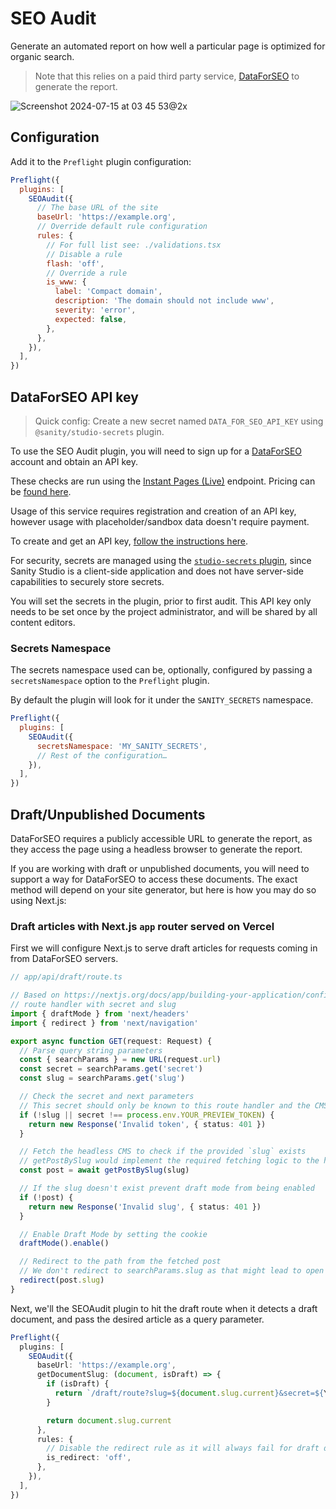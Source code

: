 # SEO Audit

Generate an automated report on how well a particular page is optimized for organic search.

> Note that this relies on a paid third party service, [DataForSEO](http://dataforseo.com) to generate the report.

![Screenshot 2024-07-15 at 03 45 53@2x](https://github.com/user-attachments/assets/185f5b19-a943-4618-bc8e-4d198ee2f583)

## Configuration

Add it to the `Preflight` plugin configuration:

```js
Preflight({
  plugins: [
    SEOAudit({
      // The base URL of the site
      baseUrl: 'https://example.org',
      // Override default rule configuration
      rules: {
        // For full list see: ./validations.tsx
        // Disable a rule
        flash: 'off',
        // Override a rule
        is_www: {
          label: 'Compact domain',
          description: 'The domain should not include www',
          severity: 'error',
          expected: false,
        },
      },
    }),
  ],
})
```

## DataForSEO API key

> Quick config: Create a new secret named `DATA_FOR_SEO_API_KEY` using `@sanity/studio-secrets` plugin.

To use the SEO Audit plugin, you will need to sign up for a [DataForSEO](http://dataforseo.com) account and obtain an API key.

These checks are run using the [Instant Pages (Live)](https://docs.dataforseo.com/v3/on_page/instant_pages) endpoint. Pricing can be [found here](https://dataforseo.com/help-center/cost-of-onpage-api-parameters).

Usage of this service requires registration and creation of an API key, however usage with placeholder/sandbox data doesn't require payment.

To create and get an API key, [follow the instructions here](https://docs.dataforseo.com/v3/auth/).

For security, secrets are managed using the [`studio-secrets` plugin](https://github.com/sanity-io/sanity-studio-secrets), since Sanity Studio is a client-side application  and does not have server-side capabilities to securely store secrets.

You will set the secrets in the plugin, prior to first audit. This API key only needs to be set once by the project administrator, and will be shared by all content editors.

### Secrets Namespace

The secrets namespace used can be, optionally, configured by passing a `secretsNamespace` option to the `Preflight` plugin.

By default the plugin will look for it under the `SANITY_SECRETS` namespace.

```js
Preflight({
  plugins: [
    SEOAudit({
      secretsNamespace: 'MY_SANITY_SECRETS',
      // Rest of the configuration…
    }),
  ],
})
```

## Draft/Unpublished Documents

DataForSEO requires a publicly accessible URL to generate the report, as they
access the page using a headless browser to generate the report.

If you are working with draft or unpublished documents, you will need to support
a way for DataForSEO to access these documents.
The exact method will depend on your site generator, but here is how you may do so using Next.js:

### Draft articles with Next.js `app` router served on Vercel

First we will configure Next.js to serve draft articles for requests coming in from DataForSEO servers.

```ts
// app/api/draft/route.ts

// Based on https://nextjs.org/docs/app/building-your-application/configuring/draft-mode#securely-accessing-it-from-your-headless-cms
// route handler with secret and slug
import { draftMode } from 'next/headers'
import { redirect } from 'next/navigation'

export async function GET(request: Request) {
  // Parse query string parameters
  const { searchParams } = new URL(request.url)
  const secret = searchParams.get('secret')
  const slug = searchParams.get('slug')

  // Check the secret and next parameters
  // This secret should only be known to this route handler and the CMS
  if (!slug || secret !== process.env.YOUR_PREVIEW_TOKEN) {
    return new Response('Invalid token', { status: 401 })
  }

  // Fetch the headless CMS to check if the provided `slug` exists
  // getPostBySlug would implement the required fetching logic to the headless CMS
  const post = await getPostBySlug(slug)

  // If the slug doesn't exist prevent draft mode from being enabled
  if (!post) {
    return new Response('Invalid slug', { status: 401 })
  }

  // Enable Draft Mode by setting the cookie
  draftMode().enable()

  // Redirect to the path from the fetched post
  // We don't redirect to searchParams.slug as that might lead to open redirect vulnerabilities
  redirect(post.slug)
}
```

Next, we'll the SEOAudit plugin to hit the draft route when it detects a draft document,
and pass the desired article as a query parameter.

```ts
Preflight({
  plugins: [
    SEOAudit({
      baseUrl: 'https://example.org',
      getDocumentSlug: (document, isDraft) => {
        if (isDraft) {
          return `/draft/route?slug=${document.slug.current}&secret=${YOUR_PREVIEW_TOKEN}`
        }

        return document.slug.current
      },
      rules: {
        // Disable the redirect rule as it will always fail for draft documents
        is_redirect: 'off',
      },
    }),
  ],
})
```
